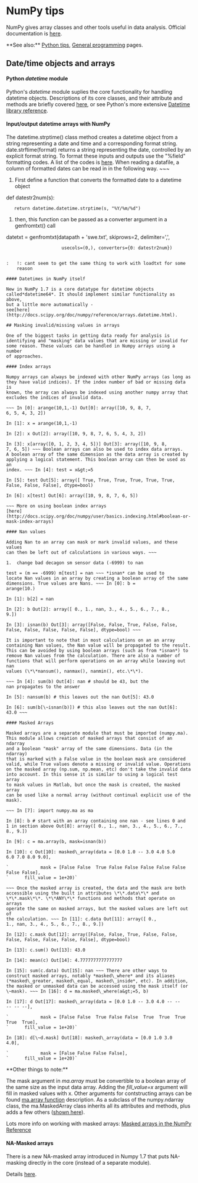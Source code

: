 # NumPy tips

NumPy gives array classes and other tools useful in data analysis.
Official documentation is [here](http://docs.scipy.org/doc/).

 **See also:\*\* [Python tips](procedures:pythontips),
        [General programming](procedures:programming) pages.

## Date/time objects and arrays

#### Python *datetime* module

Python's *datetime* module suplies the core functionality for handling
datetime objects. Descriptions of its core classes, and their attribute
and methods are briefly covered
[here](procedures:pythontips#The_datetime_module), or see
Python's more extensive [Datetime library
reference](http://docs.python.org/library/datetime.html).

#### Input/output datetime arrays with NumPy

The datetime.strptime() class method creates a datetime object from a
string representing a date and time and a corresponding format string.
date.strftime(format) returns a string representing the date, controlled
by an explicit format string. To format these inputs and outputs use the
"%field" formatting codes. A list of the codes is
[here](http://docs.python.org/library/datetime.html#strftime-strptime-behavior).
When reading a datafile, a column of formatted dates can be read in in
the following way. ~~~

1.  First define a function that converts the formatted date to a
    datetime object

def datestr2num(s):

`   return datetime.datetime.strptime(s, "%Y/%m/%d")`

1.  then, this function can be passed as a converter argument in
    a genfromtxt() call

datetxt = genfromtxt(datapath + 'swe.txt', skiprows=2, delimiter=',',

`                     usecols=(0,), converters={0: datestr2num})`

~~~

:   !: cant seem to get the same thing to work with loadtxt for some
    reason

#### Datetimes in NumPy itself

New in NumPy 1.7 is a core datatype for datetime objects
called*datetime64*. It should implement similar functionality as above,
but a little more automatically -
see[here](http://docs.scipy.org/doc/numpy/reference/arrays.datetime.html).

## Masking invalid/missing values in arrays

One of the biggest tasks in getting data ready for analysis is
identifying and "masking" data values that are missing or invalid for
some reason. These values can be handled in Numpy arrays using a number
of approaches.

#### Index arrays

Numpy arrays can always be indexed with other NumPy arrays (as long as
they have valid indices). If the index number of bad or missing data is
known, the array can always be indexed using another numpy array that
excludes the indices of invalid data.

~~~ In [0]: arange(10,1,-1) Out[0]: array([10, 9, 8, 7,
6, 5, 4, 3, 2])

In [1]: x = arange(10,1,-1)

In [2]: x Out[2]: array([10, 9, 8, 7, 6, 5, 4, 3, 2])

In [3]: x[array([0, 1, 2, 3, 4, 5])] Out[3]: array([10, 9, 8,
7, 6, 5]) ~~~ Boolean arrays can also be used to index data arrays.
A boolean array of the same dimension as the data array is created by
applying a logical statement. This boolean array can then be used as an
index. ~~~ In [4]: test = x&gt;=5

In [5]: test Out[5]: array([ True, True, True, True, True, True,
False, False, False], dtype=bool)

In [6]: x[test] Out[6]: array([10, 9, 8, 7, 6, 5])

~~~ More on using boolean index arrays
[here](http://docs.scipy.org/doc/numpy/user/basics.indexing.html#boolean-or-mask-index-arrays)

#### Nan values

Adding Nan to an array can mask or mark invalid values, and these values
can then be left out of calculations in various ways. ~~~

1.  change bad decagon sm sensor data (-6999) to nan

test = (m == -6999) m[test] = nan ~~~ *isnan* can be used to
locate Nan values in an array by creating a boolean array of the same
dimensions. True values are Nans. ~~~ In [0]: b =
arange(10.)

In [1]: b[2] = nan

In [2]: b Out[2]: array([ 0., 1., nan, 3., 4., 5., 6., 7., 8.,
9.])

In [3]: isnan(b) Out[3]: array([False, False, True, False, False,
False, False, False, False, False], dtype=bool) ~~~

It is important to note that in most calculations on an an array
containing Nan values, the Nan value will be propagated to the result.
This can be avoided by using boolean arrays (such as from *isnan*) to
remove Nan values from the calculation. There are also a number of
functions that will perform operations on an array while leaving out nan
values (\*\*nansum(), nanmax(), nanmin(), etc.\*\*).

~~~ In [4]: sum(b) Out[4]: nan # should be 43, but the
nan propagates to the answer

In [5]: nansum(b) # this leaves out the nan Out[5]: 43.0

In [6]: sum(b[\~isnan(b)]) # this also leaves out the nan Out[6]:
43.0 ~~~

#### Masked Arrays

Masked arrays are a separate module that must be imported (numpy.ma).
This module allows creation of masked arrays that consist of an ndarray
and a boolean "mask" array of the same dimensions. Data (in the ndarray)
that is marked with a False value in the boolean mask are considered
valid, while True values denote a missing or invalid value. Operations
on the masked array (np.sum, np.mean, etc) don't take the invalid data
into account. In this sense it is similar to using a logical test array
to mask values in Matlab, but once the mask is created, the masked array
can be used like a normal array (without continual explicit use of the
mask).

~~~ In [7]: import numpy.ma as ma

In [8]: b # start with an array containing one nan - see lines 0 and
1 in section above Out[8]: array([ 0., 1., nan, 3., 4., 5., 6., 7.,
8., 9.])

In [9]: c = ma.array(b, mask=isnan(b))

In [10]: c Out[10]: masked\_array(data = [0.0 1.0 -- 3.0 4.0 5.0
6.0 7.0 8.0 9.0],

`            mask = [False False  True False False False False False False False],
`      fill_value = 1e+20)`

~~~ Once the masked array is created, the data and the mask are both
accessible using the built in attributes \*\*.data\*\* and
\*\*.mask\*\*. \*\*ANY\*\* functions and methods that operate on arrays
operate the same on masked arrays, but the masked values are left out of
the calculation. ~~~ In [11]: c.data Out[11]: array([ 0.,
1., nan, 3., 4., 5., 6., 7., 8., 9.])

In [12]: c.mask Out[12]: array([False, False, True, False, False,
False, False, False, False, False], dtype=bool)

In [13]: c.sum() Out[13]: 43.0

In [14]: mean(c) Out[14]: 4.7777777777777777

In [15]: sum(c.data) Out[15]: nan ~~~ There are other ways to
construct masked arrays, notably *masked\_where* and its aliases
(*masked\_greater, masked\_equal, masked\_inside*, etc). In addition,
the masked or unmasked data can be accessed using the mask itself (or
\~mask). ~~~ In [16]: d = ma.masked\_where(a&gt;=5, b)

In [17]: d Out[17]: masked\_array(data = [0.0 1.0 -- 3.0 4.0 -- --
-- -- --],

`            mask = [False False  True False False  True  True  True  True  True],
`      fill_value = 1e+20)`

In [18]: d[\~d.mask] Out[18]: masked\_array(data = [0.0 1.0 3.0
4.0],

`            mask = [False False False False],
`      fill_value = 1e+20)`

~~~

 **Other things to note:\*\*

The mask argument in *ma.array* must be convertible to a boolean array
of the same size as the input data array. Adding the *fill\_value=x*
argument will fill in masked values with x. Other arguments for
contstructing arrays can be found [ma.array
function](http://docs.scipy.org/doc/numpy/reference/generated/numpy.ma.array.html#numpy.ma.array)
description. As a subclass of the numpy.ndarray class, the
ma.MaskedArray class inherits all its attributes and methods, plus adds
a few others ([shown
here](http://docs.scipy.org/doc/numpy/reference/maskedarray.baseclass.html#numpy.ma.MaskedArray)).

Lots more info on working with masked arrays: [Masked arrays in the
NumPy
Reference](http://docs.scipy.org/doc/numpy/reference/maskedarray.html)

#### NA-Masked arrays

There is a new NA-masked array introduced in Numpy 1.7 that puts
NA-masking directly in the core (instead of a separate module).

Details
[here](http://docs.scipy.org/doc/numpy/reference/arrays.maskna.html).
